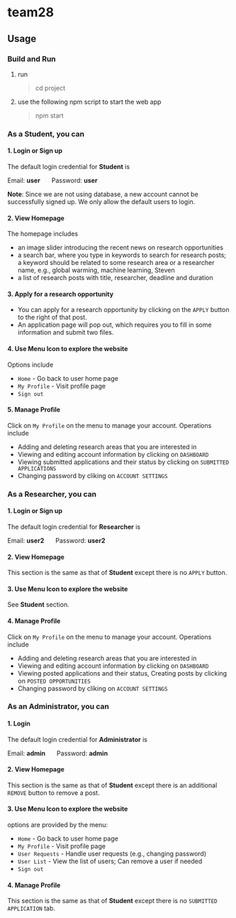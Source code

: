 # team28

## Usage

### Build and Run
1. run
    > cd project
2. use the following npm script to start the web app
    > npm start



### As a Student, you can

#### 1. Login or Sign up
The default login credential for **Student** is 

Email: **user** &ensp; &ensp; Password: **user**

**Note**: Since we are not using database, a new account cannot be successfully signed up. We only allow the default users to login.
#### 2. View Homepage
The homepage includes
   * an image slider introducing the recent news on research opportunities
   * a search bar, where you type in keywords to search for research posts; a keyword should be related to some research area or a researcher name, e.g., global warming, machine learning, Steven
   * a list of research posts with title, researcher, deadline and duration
 
#### 3. Apply for a research opportunity
  * You can apply for a research opportunity by clicking on the `APPLY` button to the right of that post. 
  * An application page will pop out, which requires you to fill in some information and submit two files.
 
#### 4. Use Menu Icon to explore the website
Options include

  * `Home` - Go back to user home page
  * `My Profile` - Visit profile page
  * `Sign out`

#### 5. Manage Profile
Click on `My Profile` on the menu to manage your account. Operations include
  * Adding and deleting research areas that you are interested in
  * Viewing and editing account information by clicking on `DASHBOARD`
  * Viewing submitted applications and their status by clicking on `SUBMITTED APPLICATIONS`
  * Changing password by cliking on `ACCOUNT SETTINGS`
  
### As a Researcher, you can

#### 1. Login or Sign up
The default login credential for **Researcher** is 

Email: **user2** &ensp; &ensp; Password: **user2**

#### 2. View Homepage
This section is the same as that of **Student** except there is no `APPLY` button.
 
#### 3. Use Menu Icon to explore the website
See **Student** section.

#### 4. Manage Profile
Click on `My Profile` on the menu to manage your account. Operations include
  * Adding and deleting research areas that you are interested in
  * Viewing and editing account information by clicking on `DASHBOARD`
  * Viewing posted applications and their status, Creating posts by clicking on `POSTED OPPORTUNITIES`
  * Changing password by cliking on `ACCOUNT SETTINGS`


### As an Administrator, you can

#### 1. Login
The default login credential for **Administrator** is 

Email: **admin** &ensp; &ensp; Password: **admin**

#### 2. View Homepage
This section is the same as that of **Student** except there is an additional `REMOVE` button to remove a post.
 
#### 3. Use Menu Icon to explore the website
options are provided by the menu:
  * `Home` - Go back to user home page
  * `My Profile` - Visit profile page
  * `User Requests` - Handle user requests (e.g., changing password)
  * `User List` - View the list of users; Can remove a user if needed
  * `Sign out`

#### 4. Manage Profile
This section is the same as that of **Student** except there is no `SUBMITTED APPLICATION` tab.
